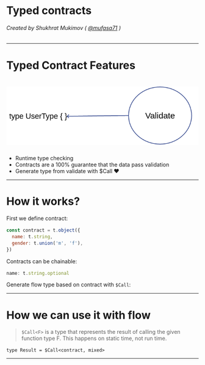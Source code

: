 Typed contracts
===

###### Created by Shukhrat Mukimov ( [@mufasa71](https://github.com/mufasa71) )

---

Typed Contract Features
===

# ![](images/from_validate.png)

- Runtime type checking
- Contracts are a 100% guarantee that the data pass validation
- Generate type from validate with $Call :heart:

---

# How it works?

First we define contract:

```js
const contract = t.object({
  name: t.string,
  gender: t.union('m', 'f'),
})
```
Contracts can be chainable:
```js
name: t.string.optional
```
Generate flow type based on contract with `$Call`:

---

# How we can use it with flow
> `$Call<F>` is a type that represents the result of calling the given function type F. This happens on static time, not run time.
```
type Result = $Call<contract, mixed>
```
---
